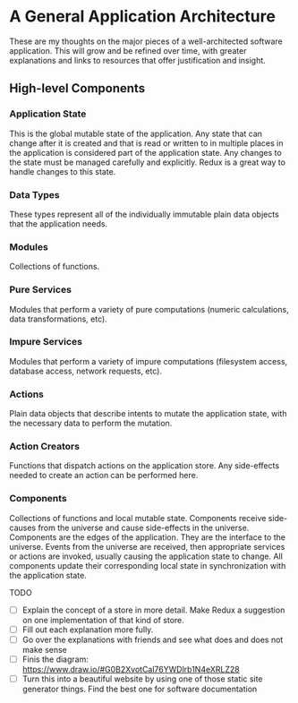 # A General Application Architecture

These are my thoughts on the major pieces of a well-architected software application. This will grow and be refined over time, with greater explanations and links to resources that offer justification and insight.

## High-level Components

### Application State

This is the global mutable state of the application. Any state that can change after it is created and that is read or written to in multiple places in the application is considered part of the application state. Any changes to the state must be managed carefully and explicitly. Redux is a great way to handle changes to this state.

### Data Types

These types represent all of the individually immutable plain data objects that the application needs.

### Modules

Collections of functions.

### Pure Services

Modules that perform a variety of pure computations (numeric calculations, data transformations, etc).

### Impure Services

Modules that perform a variety of impure computations (filesystem access, database access, network requests, etc).

### Actions

Plain data objects that describe intents to mutate the application state, with the necessary data to perform the mutation.

### Action Creators

Functions that dispatch actions on the application store. Any side-effects needed to create an action can be performed here.

### Components

Collections of functions and local mutable state. Components receive side-causes from the universe and cause side-effects in the universe. Components are the edges of the application. They are the interface to the universe. Events from the universe are received, then appropriate services or actions are invoked, usually causing the application state to change. All components update their corresponding local state in synchronization with the application state.

TODO
- [ ] Explain the concept of a store in more detail. Make Redux a suggestion on one implementation of that kind of store.
- [ ] Fill out each explanation more fully.
- [ ] Go over the explanations with friends and see what does and does not make sense
- [ ] Finis the diagram: https://www.draw.io/#G0B2XvotCal76YWDlrb1N4eXRLZ28
- [ ] Turn this into a beautiful website by using one of those static site generator things. Find the best one for software documentation
